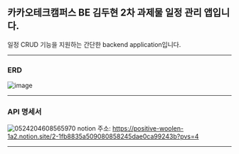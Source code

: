 ## 카카오테크캠퍼스 BE 김두현 2차 과제물 일정 관리 앱입니다.
일정 CRUD 기능을 지원하는 간단한 backend application입니다.

---

### ERD
![image](https://github.com/user-attachments/assets/537a16ef-a291-4c6d-8395-79ff50fd610f)

---

### API 명세서
![0524204608565970](https://github.com/user-attachments/assets/57fea5d7-e81b-4cff-9a40-1b32b3a91f5d)
notion 주소: https://positive-woolen-1a2.notion.site/2-1fb8835a509080858245dae0ca99243b?pvs=4

---



